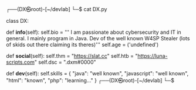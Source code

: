┌──(DX㉿root)-[~/devlab] └─$ cat DX.py

class DX:

def __info__(self):
    self.bio = '''
        I am passionate about cybersecurity and IT in general.
        I mainly program in Java.
        Dev of the well known W4SP Stealer (lots of skids out there claiming its theres)'''
    self.age = ('undefined')

def  __social__(self):
    self.thm = "https://slat.cc"
    self.htb = "https://luna-scripts.com"
    self.dsc = ".dxm#0000"

def __dev__(self):
    self.skills = {
        "java": "well known",
        "javascript": "well known",
        "html": "known",
        "php": "learning..."
    }
┌──(DX㉿root)-[~/devlab] └─$

<!---
dx-7/dx-7 is a ✨ special ✨ repository because its `README.md` (this file) appears on your GitHub profile.
You can click the Preview link to take a look at your changes.
--->
